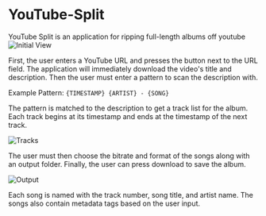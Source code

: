 # YouTube-Split
YouTube Split is an application for ripping full-length albums off youtube
![Initial View](https://i.imgur.com/Num5jno.png)

First, the user enters a YouTube URL and presses the button next to the URL field.
The application will immediately download the video's title and description.
Then the user must enter a pattern to scan the description with.

Example Pattern:
```{TIMESTAMP} {ARTIST} - {SONG}```

The pattern is matched to the description to get a track list for the album.
Each track begins at its timestamp and ends at the timestamp of the next track.

![Tracks](https://i.imgur.com/xK3lpkU.png)

The user must then choose the bitrate and format of the songs along with an output folder.
Finally, the user can press download to save the album.

![Output](https://i.imgur.com/jjUU7ld.png)

Each song is named with the track number, song title, and artist name.
The songs also contain metadata tags based on the user input.
